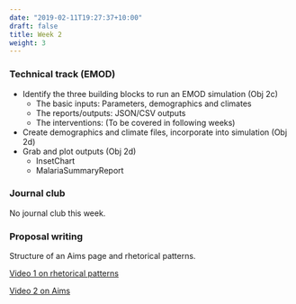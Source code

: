 ```yaml
---
date: "2019-02-11T19:27:37+10:00"
draft: false
title: Week 2
weight: 3
---
```


<!--more-->

### Technical track (EMOD)

- Identify the three building blocks to run an EMOD simulation (Obj 2c)
    + The basic inputs: Parameters, demographics and climates
    + The reports/outputs: JSON/CSV outputs
    + The interventions: (To be covered in following weeks)
- Create demographics and climate files, incorporate into simulation (Obj 2d)
- Grab and plot outputs (Obj 2d)
    + InsetChart
    + MalariaSummaryReport

### Journal club

No journal club this week.

### Proposal writing

Structure of an Aims page and rhetorical patterns.

[Video 1 on rhetorical patterns](https://www.northwestern.edu/climb/resources/written-communication/aims-pages-part-1-the-rhetorical-pattern-of-introductions-in-aims-pages.html)

[Video 2 on Aims](https://www.northwestern.edu/climb/resources/written-communication/aims-pages-part-2-specific-aims.html)
